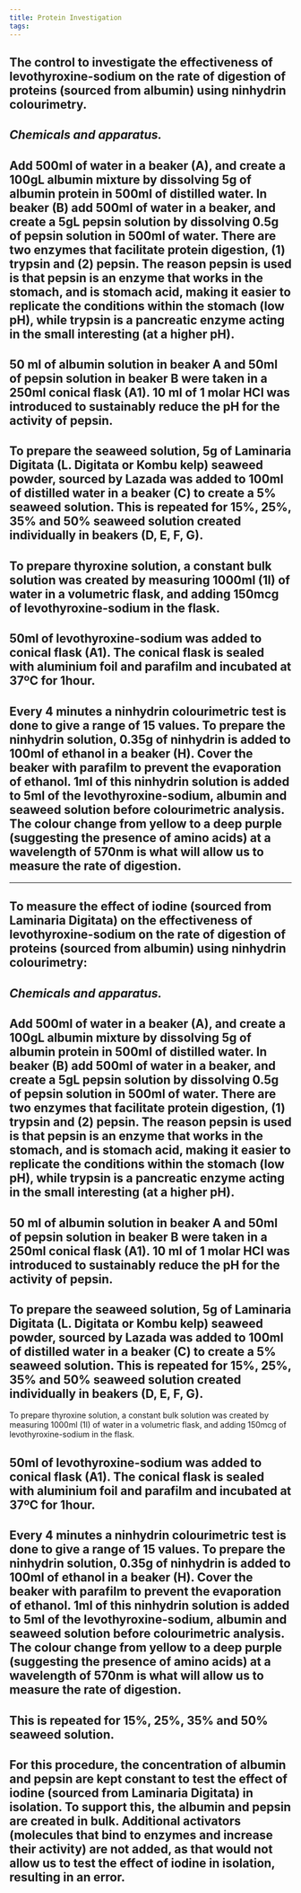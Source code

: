 ```yaml
---
title: Protein Investigation
tags:
---
```


## The control to investigate the effectiveness of levothyroxine-sodium on the rate of digestion of proteins (sourced from albumin) using ninhydrin colourimetry.
## _Chemicals and apparatus._
## Add 500ml of water in a beaker (A),  and create a 100gL albumin mixture by dissolving 5g of albumin protein in 500ml of distilled water. In beaker (B) add 500ml of water in a beaker, and create a 5gL pepsin solution by dissolving 0.5g of pepsin solution in 500ml of water. There are two enzymes that facilitate protein digestion, (1) trypsin and (2) pepsin. The reason pepsin is used is that pepsin is an enzyme that works in the stomach, and is stomach acid, making it easier to replicate the conditions within the stomach (low pH),  while trypsin is a pancreatic enzyme acting in the small interesting (at a higher pH).
## 50 ml of albumin solution in beaker A and 50ml of pepsin solution in beaker B were taken in a 250ml conical flask (A1). 10 ml of 1 molar HCl was introduced to sustainably reduce the pH for the activity of pepsin.
## To prepare the seaweed solution, 5g of Laminaria Digitata (L. Digitata or Kombu kelp) seaweed powder, sourced by Lazada was added to 100ml of distilled water in a beaker (C) to create a 5% seaweed solution. This is repeated for 15%, 25%, 35% and 50% seaweed solution created individually in beakers (D, E, F, G).
## To prepare thyroxine solution, a constant bulk solution was created by measuring 1000ml (1l) of water in a volumetric flask, and adding 150mcg of levothyroxine-sodium in the flask.
## 50ml of levothyroxine-sodium was added to conical flask (A1). The conical flask is sealed with aluminium foil and parafilm and incubated at 37ºC for 1hour.
## Every 4 minutes a ninhydrin colourimetric test is done to give a range of 15 values. To prepare the ninhydrin solution, 0.35g of ninhydrin is added to 100ml of ethanol in a beaker (H). Cover the beaker with parafilm to prevent the evaporation of ethanol. 1ml of this ninhydrin solution is added to 5ml of the levothyroxine-sodium, albumin and seaweed solution before colourimetric analysis. The colour change from yellow to a deep purple (suggesting the presence of amino acids) at a wavelength of 570nm is what will allow us to measure the rate of digestion.
---
## **To measure the effect of iodine (sourced from Laminaria Digitata) on the effectiveness of levothyroxine-sodium on the rate of digestion of proteins (sourced from albumin) using ninhydrin colourimetry:**
## _Chemicals and apparatus._
## Add 500ml of water in a beaker (A),  and create a 100gL albumin mixture by dissolving 5g of albumin protein in 500ml of distilled water. In beaker (B) add 500ml of water in a beaker, and create a 5gL pepsin solution by dissolving 0.5g of pepsin solution in 500ml of water. There are two enzymes that facilitate protein digestion, (1) trypsin and (2) pepsin. The reason pepsin is used is that pepsin is an enzyme that works in the stomach, and is stomach acid, making it easier to replicate the conditions within the stomach (low pH),  while trypsin is a pancreatic enzyme acting in the small interesting (at a higher pH).
## 50 ml of albumin solution in beaker A and 50ml of pepsin solution in beaker B were taken in a 250ml conical flask (A1). 10 ml of 1 molar HCl was introduced to sustainably reduce the pH for the activity of pepsin.
## To prepare the seaweed solution, 5g of Laminaria Digitata (L. Digitata or Kombu kelp) seaweed powder, sourced by Lazada was added to 100ml of distilled water in a beaker (C) to create a 5% seaweed solution. This is repeated for 15%, 25%, 35% and 50% seaweed solution created individually in beakers (D, E, F, G).
To prepare thyroxine solution, a constant bulk solution was created by measuring 1000ml (1l) of water in a volumetric flask, and adding 150mcg of levothyroxine-sodium in the flask.
## 50ml of levothyroxine-sodium was added to conical flask (A1). The conical flask is sealed with aluminium foil and parafilm and incubated at 37ºC for 1hour.
## Every 4 minutes a ninhydrin colourimetric test is done to give a range of 15 values. To prepare the ninhydrin solution, 0.35g of ninhydrin is added to 100ml of ethanol in a beaker (H). Cover the beaker with parafilm to prevent the evaporation of ethanol. 1ml of this ninhydrin solution is added to 5ml of the levothyroxine-sodium, albumin and seaweed solution before colourimetric analysis. The colour change from yellow to a deep purple (suggesting the presence of amino acids) at a wavelength of 570nm is what will allow us to measure the rate of digestion.
## This is repeated for 15%, 25%, 35% and 50% seaweed solution.
## For this procedure, the concentration of albumin and pepsin are kept constant to test the effect of iodine (sourced from Laminaria Digitata) in isolation. To support this, the albumin and pepsin are created in bulk. Additional activators (molecules that bind to enzymes and increase their activity) are not added, as that would not allow us to test the effect of iodine in isolation, resulting in an error.
